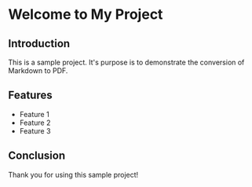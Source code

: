 # Welcome to My Project

## Introduction

This is a sample project. It's purpose is to demonstrate the conversion of Markdown to PDF.

## Features

- Feature 1
- Feature 2
- Feature 3

## Conclusion

Thank you for using this sample project!